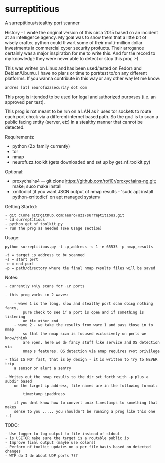 # surreptitious

A surreptitious/stealthy port scanner

History - I wrote the original version of this circa 2015 based on an incident
at an intelligence agency. My goal was to show them that a little bit of wisely
crafted python could thwart some of their multi-million dollar investments in
commercial cyber security products. Their arrogance certainly was a major
inspiration for me to write this. And for the record to my knowledge they were
never able to detect or stop this prog :-)

This was written on Linux and has been used/tested on Fedora and Debian/Ubuntu.
I have no plans or time to port/test to/on any different platforms. If you wanna
contribute in this way or any other way let me know:

    andres [at] neurofuzzsecurity dot com

This prog is intended to be used for legal and authorized purposes (i.e. an
approved pen test).

This prog is not meant to be run on a LAN as it uses tor sockets to route each
port check via a different internet based path. So the goal is to scan a public
facing entity (server, etc) in a stealthy manner that cannot be detected.


Requirements:

- python (2.x family currently)
- tor
- nmap
- neurofuzz_toolkit (gets downloaded and set up by get_nf_toolkit.py)

Optional:

- proxychains4
-- git clone https://github.com/rofl0r/proxychains-ng.git; make; sudo make install
- xmltodict (if you want JSON output of nmap results - 'sudo apt install python-xmltodict' on apt managed system)


Getting Started:

    - git clone git@github.com:neuroFuzz/surreptitious.git
    - cd surreptitious
    - python get_nf_toolkit.py
    - run the prog as needed (see Usage section)


Usage:

    python surreptitious.py -t ip_address -s 1 -e 65535 -p nmap_results

    -t = target ip address to be scanned
    -s = start port
    -e = end port
    -p = path/directory where the final nmap results files will be saved


Notes:

    - currently only scans for TCP ports

    - this prog works in 2 waves:

        - wave 1 is the long, slow and stealthy port scan doing nothing fancy,
            pure check to see if a port is open and if something is listening
            on the other end
        - wave 2 - we take the results from wave 1 and pass those in to nmap
            so that the nmap scan is focused exclusively on ports we know/think
            are open. here we do fancy stuff like service and OS detection via
            nmap's features. OS detection via nmap requires root privilege

    - this IS NOT fast, that is by design - it is written to try to NEVER trip
        a sensor or alert a sentry

    - Writes out the nmap results to the dir set forth with -p plus a subdir based
        on the target ip address, file names are in the following format:

            timestamp_ipaddress

        if you dont know how to convert unix timestamps to something that makes
        sense to you ..... you shouldn't be running a prog like this one :-)

TODO:

    - Use logger to log output to file instead of stdout
    - is USETOR make sure the target is a routable public ip
    - Improve final output (maybe use colors)
    - Perform nf toolkit updates on a per file basis based on detected changes
    - WTF do I do about UDP ports ???
